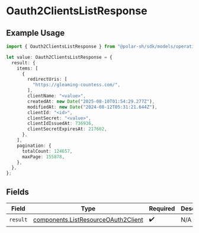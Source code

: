 # Oauth2ClientsListResponse

## Example Usage

```typescript
import { Oauth2ClientsListResponse } from "@polar-sh/sdk/models/operations/oauth2clientslist.js";

let value: Oauth2ClientsListResponse = {
  result: {
    items: [
      {
        redirectUris: [
          "https://gleaming-countess.com/",
        ],
        clientName: "<value>",
        createdAt: new Date("2025-08-10T01:54:29.277Z"),
        modifiedAt: new Date("2024-08-12T05:31:21.644Z"),
        clientId: "<id>",
        clientSecret: "<value>",
        clientIdIssuedAt: 736936,
        clientSecretExpiresAt: 217602,
      },
    ],
    pagination: {
      totalCount: 124657,
      maxPage: 155878,
    },
  },
};
```

## Fields

| Field                                                                                      | Type                                                                                       | Required                                                                                   | Description                                                                                |
| ------------------------------------------------------------------------------------------ | ------------------------------------------------------------------------------------------ | ------------------------------------------------------------------------------------------ | ------------------------------------------------------------------------------------------ |
| `result`                                                                                   | [components.ListResourceOAuth2Client](../../models/components/listresourceoauth2client.md) | :heavy_check_mark:                                                                         | N/A                                                                                        |
